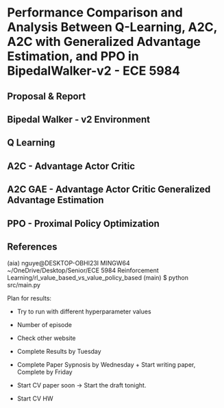 # Performance Comparison and Analysis Between Q-Learning, A2C, A2C with Generalized Advantage Estimation, and PPO in BipedalWalker-v2 - ECE 5984

## Proposal & Report

## Bipedal Walker - v2 Environment

## Q Learning

## A2C - Advantage Actor Critic

## A2C GAE - Advantage Actor Critic Generalized Advantage Estimation

## PPO - Proximal Policy Optimization

## References

(aia) 
nguye@DESKTOP-OBHI23I MINGW64 ~/OneDrive/Desktop/Senior/ECE 5984 Reinforcement Learning/rl_value_based_vs_value_policy_based (main)
$ python src/main.py 

Plan for results:
- Try to run with different hyperparameter values
- Number of episode
- Check other website

- Complete Results by Tuesday
- Complete Paper Sypnosis by Wednesday + Start writing paper, Complete by Friday
- Start CV paper soon -> Start the draft tonight.
- Start CV HW